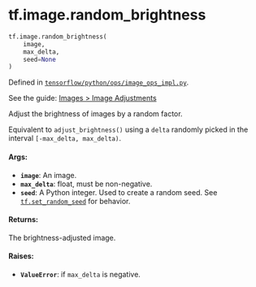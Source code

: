 <div itemscope itemtype="http://developers.google.com/ReferenceObject">
<meta itemprop="name" content="tf.image.random_brightness" />
<meta itemprop="path" content="Stable" />
</div>

# tf.image.random_brightness

``` python
tf.image.random_brightness(
    image,
    max_delta,
    seed=None
)
```



Defined in [`tensorflow/python/ops/image_ops_impl.py`](https://www.tensorflow.org/code/tensorflow/python/ops/image_ops_impl.py).

See the guide: [Images > Image Adjustments](../../../../api_guides/python/image.md#Image_Adjustments)

Adjust the brightness of images by a random factor.

Equivalent to `adjust_brightness()` using a `delta` randomly picked in the
interval `[-max_delta, max_delta)`.

#### Args:

* <b>`image`</b>: An image.
* <b>`max_delta`</b>: float, must be non-negative.
* <b>`seed`</b>: A Python integer. Used to create a random seed. See
    <a href="../../tf/set_random_seed.md"><code>tf.set_random_seed</code></a>
    for behavior.


#### Returns:

The brightness-adjusted image.


#### Raises:

* <b>`ValueError`</b>: if `max_delta` is negative.